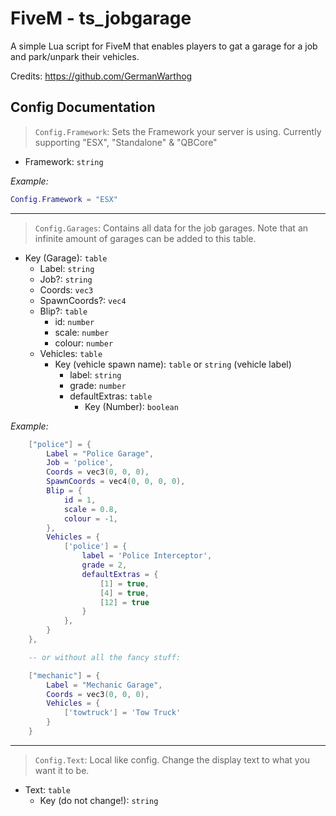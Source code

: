 # FiveM - ts_jobgarage

A simple Lua script for FiveM that enables players to gat a garage for a job and park/unpark their vehicles.

Credits: https://github.com/GermanWarthog

## Config Documentation 

> `Config.Framework`: Sets the Framework your server is using. Currently supporting "ESX", "Standalone" & "QBCore"

- Framework: `string` 

*Example:*
```lua
Config.Framework = "ESX"
```

---

> `Config.Garages`: Contains all data for the job garages. Note that an infinite amount of garages can be added to this table. 

- Key (Garage): `table`
    - Label: `string`
    - Job?: `string`
    - Coords: `vec3`
    - SpawnCoords?: `vec4`
    - Blip?: `table`
        - id: `number`
        - scale: `number`
        - colour: `number`
    - Vehicles: `table`
        - Key (vehicle spawn name): `table` or `string` (vehicle label)
            -  label: `string`
            - grade: `number`
            - defaultExtras: `table`
                - Key (Number): `boolean`

*Example:*
```lua
    ["police"] = {
        Label = "Police Garage",
        Job = 'police', 
        Coords = vec3(0, 0, 0),
        SpawnCoords = vec4(0, 0, 0, 0), 
        Blip = {
            id = 1, 
            scale = 0.8, 
            colour = -1,
        },
        Vehicles = {
            ['police'] = {
                label = 'Police Interceptor',
                grade = 2, 
                defaultExtras = {
                    [1] = true, 
                    [4] = true, 
                    [12] = true
                }
            },
        }
    },

    -- or without all the fancy stuff: 

    ["mechanic"] = {
        Label = "Mechanic Garage",
        Coords = vec3(0, 0, 0),
        Vehicles = {
            ['towtruck'] = 'Tow Truck'
        }
    }
```

---

> `Config.Text`: Local like config. Change the display text to what you want it to be.

- Text: `table`
    - Key (do not change!): `string`